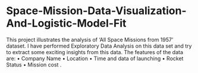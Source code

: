 # Space-Mission-Data-Visualization-And-Logistic-Model-Fit
This project illustrates the analysis of ‘All Space Missions from 1957’ dataset. I have performed Exploratory Data Analysis on this data set and try to extract some exciting insights from this data. The features of the data are: • Company Name • Location • Time and data of launching • Rocket Status • Mission cost .
